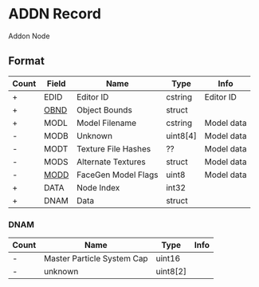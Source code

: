 ADDN Record
===========

Addon Node

## Format

Count | Field | Name | Type | Info
------|-------|------|------|-----
+ | EDID | Editor ID | cstring | Editor ID
+ | [OBND](Fields/OBND.md) | Object Bounds | struct |
+ | MODL | Model Filename | cstring | Model data
- | MODB | Unknown | uint8[4] | Model data
- | MODT | Texture File Hashes | ?? | Model data
- | MODS | Alternate Textures | struct | Model data
- | [MODD](Fields/MODD.md) | FaceGen Model Flags | uint8 | Model data
+ | DATA | Node Index | int32 |
+ | DNAM | Data | struct |

### DNAM

Count | Name | Type | Info
------|------|------|-----
- | Master Particle System Cap | uint16 |
- | unknown | uint8[2] |

